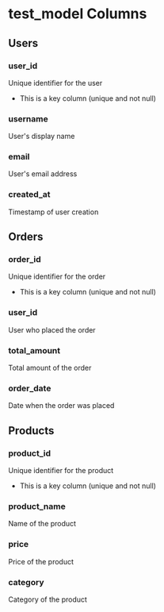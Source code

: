 # test_model Columns

## Users

### user_id
Unique identifier for the user

- This is a key column (unique and not null)

### username
User's display name

### email
User's email address

### created_at
Timestamp of user creation

## Orders

### order_id
Unique identifier for the order

- This is a key column (unique and not null)

### user_id
User who placed the order

### total_amount
Total amount of the order

### order_date
Date when the order was placed

## Products

### product_id
Unique identifier for the product

- This is a key column (unique and not null)

### product_name
Name of the product

### price
Price of the product

### category
Category of the product

